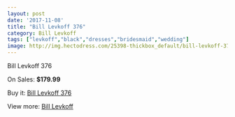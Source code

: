 ```yaml
---
layout: post
date: '2017-11-08'
title: "Bill Levkoff 376"
category: Bill Levkoff
tags: ["levkoff","black","dresses","bridesmaid","wedding"]
image: http://img.hectodress.com/25398-thickbox_default/bill-levkoff-376.jpg
---
```

Bill Levkoff 376

On Sales: **$179.99**
<a href="https://www.hectodress.com/bill-levkoff/11735-bill-levkoff-376.html"><amp-img layout="responsive" width="600" height="600" src="//img.hectodress.com/25398-thickbox_default/bill-levkoff-376.jpg" alt="Bill Levkoff 376 0" /></a>

Buy it: [Bill Levkoff 376](https://www.hectodress.com/bill-levkoff/11735-bill-levkoff-376.html "Bill Levkoff 376")

View more: [Bill Levkoff](https://www.hectodress.com/184-bill-levkoff "Bill Levkoff")